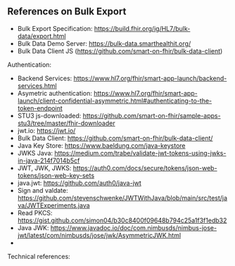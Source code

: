 



References on Bulk Export
- 
- Bulk Export Specification: https://build.fhir.org/ig/HL7/bulk-data/export.html
- Bulk Data Demo Server: https://bulk-data.smarthealthit.org/
- Bulk Data Client JS (https://github.com/smart-on-fhir/bulk-data-client)



Authentication:

- Backend Services: https://www.hl7.org/fhir/smart-app-launch/backend-services.html
- Asymetric authentication: https://www.hl7.org/fhir/smart-app-launch/client-confidential-asymmetric.html#authenticating-to-the-token-endpoint
- STU3 js-downloaded: https://github.com/smart-on-fhir/sample-apps-stu3/tree/master/fhir-downloader
- jwt.io: https://jwt.io/
- Bulk Data Client: https://github.com/smart-on-fhir/bulk-data-client/
- Java Key Store: https://www.baeldung.com/java-keystore
- JWKS Java: https://medium.com/trabe/validate-jwt-tokens-using-jwks-in-java-214f7014b5cf
- JWT, JWK, JWKS: https://auth0.com/docs/secure/tokens/json-web-tokens/json-web-key-sets
- java.jwt: https://github.com/auth0/java-jwt
- Sign and valdate: https://github.com/stevenschwenke/JWTWithJava/blob/main/src/test/java/JWTExperiments.java
- Read PKCS: https://gist.github.com/simon04/b30c8400f09648b794c25a1f3f1edb32
- Java JWK: https://www.javadoc.io/doc/com.nimbusds/nimbus-jose-jwt/latest/com/nimbusds/jose/jwk/AsymmetricJWK.html
- 
Technical references:



